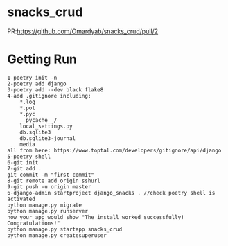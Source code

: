 # snacks_crud

PR:https://github.com/Omardyab/snacks_crud/pull/2

# Getting Run 

    1-poetry init -n
    2-poetry add django
    3-poetry add --dev black flake8
    4-add .gitignore including:
        *.log
        *.pot
        *.pyc
        __pycache__/
        local_settings.py
        db.sqlite3
        db.sqlite3-journal
        media
    all from here: https://www.toptal.com/developers/gitignore/api/django
    5-poetry shell
    6-git init
    7-git add .
    git commit -m "first commit"
    8-git remote add origin sshurl
    9-git push -u origin master
    6-django-admin startproject django_snacks . //check poetry shell is activated
    python manage.py migrate
    python manage.py runserver 
    now your app would show "The install worked successfully! Congratulations!" 
    python manage.py startapp snacks_crud
    python manage.py createsuperuser
